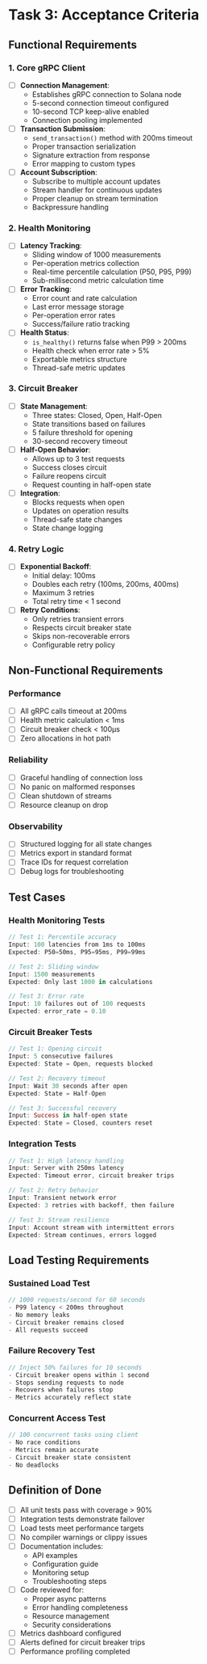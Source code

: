# Task 3: Acceptance Criteria

## Functional Requirements

### 1. Core gRPC Client
- [ ] **Connection Management**:
  - Establishes gRPC connection to Solana node
  - 5-second connection timeout configured
  - 10-second TCP keep-alive enabled
  - Connection pooling implemented
- [ ] **Transaction Submission**:
  - `send_transaction()` method with 200ms timeout
  - Proper transaction serialization
  - Signature extraction from response
  - Error mapping to custom types
- [ ] **Account Subscription**:
  - Subscribe to multiple account updates
  - Stream handler for continuous updates
  - Proper cleanup on stream termination
  - Backpressure handling

### 2. Health Monitoring
- [ ] **Latency Tracking**:
  - Sliding window of 1000 measurements
  - Per-operation metrics collection
  - Real-time percentile calculation (P50, P95, P99)
  - Sub-millisecond metric calculation time
- [ ] **Error Tracking**:
  - Error count and rate calculation
  - Last error message storage
  - Per-operation error rates
  - Success/failure ratio tracking
- [ ] **Health Status**:
  - `is_healthy()` returns false when P99 > 200ms
  - Health check when error rate > 5%
  - Exportable metrics structure
  - Thread-safe metric updates

### 3. Circuit Breaker
- [ ] **State Management**:
  - Three states: Closed, Open, Half-Open
  - State transitions based on failures
  - 5 failure threshold for opening
  - 30-second recovery timeout
- [ ] **Half-Open Behavior**:
  - Allows up to 3 test requests
  - Success closes circuit
  - Failure reopens circuit
  - Request counting in half-open state
- [ ] **Integration**:
  - Blocks requests when open
  - Updates on operation results
  - Thread-safe state changes
  - State change logging

### 4. Retry Logic
- [ ] **Exponential Backoff**:
  - Initial delay: 100ms
  - Doubles each retry (100ms, 200ms, 400ms)
  - Maximum 3 retries
  - Total retry time < 1 second
- [ ] **Retry Conditions**:
  - Only retries transient errors
  - Respects circuit breaker state
  - Skips non-recoverable errors
  - Configurable retry policy

## Non-Functional Requirements

### Performance
- [ ] All gRPC calls timeout at 200ms
- [ ] Health metric calculation < 1ms
- [ ] Circuit breaker check < 100μs
- [ ] Zero allocations in hot path

### Reliability
- [ ] Graceful handling of connection loss
- [ ] No panic on malformed responses
- [ ] Clean shutdown of streams
- [ ] Resource cleanup on drop

### Observability
- [ ] Structured logging for all state changes
- [ ] Metrics export in standard format
- [ ] Trace IDs for request correlation
- [ ] Debug logs for troubleshooting

## Test Cases

### Health Monitoring Tests
```rust
// Test 1: Percentile accuracy
Input: 100 latencies from 1ms to 100ms
Expected: P50=50ms, P95=95ms, P99=99ms

// Test 2: Sliding window
Input: 1500 measurements
Expected: Only last 1000 in calculations

// Test 3: Error rate
Input: 10 failures out of 100 requests
Expected: error_rate = 0.10
```

### Circuit Breaker Tests
```rust
// Test 1: Opening circuit
Input: 5 consecutive failures
Expected: State = Open, requests blocked

// Test 2: Recovery timeout
Input: Wait 30 seconds after open
Expected: State = Half-Open

// Test 3: Successful recovery
Input: Success in half-open state
Expected: State = Closed, counters reset
```

### Integration Tests
```rust
// Test 1: High latency handling
Input: Server with 250ms latency
Expected: Timeout error, circuit breaker trips

// Test 2: Retry behavior
Input: Transient network error
Expected: 3 retries with backoff, then failure

// Test 3: Stream resilience
Input: Account stream with intermittent errors
Expected: Stream continues, errors logged
```

## Load Testing Requirements

### Sustained Load Test
```rust
// 1000 requests/second for 60 seconds
- P99 latency < 200ms throughout
- No memory leaks
- Circuit breaker remains closed
- All requests succeed
```

### Failure Recovery Test
```rust
// Inject 50% failures for 10 seconds
- Circuit breaker opens within 1 second
- Stops sending requests to node
- Recovers when failures stop
- Metrics accurately reflect state
```

### Concurrent Access Test
```rust
// 100 concurrent tasks using client
- No race conditions
- Metrics remain accurate
- Circuit breaker state consistent
- No deadlocks
```

## Definition of Done

- [ ] All unit tests pass with coverage > 90%
- [ ] Integration tests demonstrate failover
- [ ] Load tests meet performance targets
- [ ] No compiler warnings or clippy issues
- [ ] Documentation includes:
  - API examples
  - Configuration guide
  - Monitoring setup
  - Troubleshooting steps
- [ ] Code reviewed for:
  - Proper async patterns
  - Error handling completeness
  - Resource management
  - Security considerations
- [ ] Metrics dashboard configured
- [ ] Alerts defined for circuit breaker trips
- [ ] Performance profiling completed